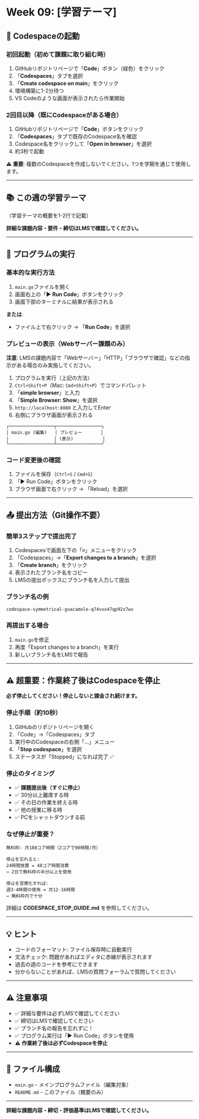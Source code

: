 # Week 09: [学習テーマ]

## 🚀 Codespaceの起動

### 初回起動（初めて課題に取り組む時）
1. GitHubリポジトリページで「**Code**」ボタン（緑色）をクリック
2. 「**Codespaces**」タブを選択
3. 「**Create codespace on main**」をクリック
4. 環境構築に1-2分待つ
5. VS Codeのような画面が表示されたら作業開始

### 2回目以降（既にCodespaceがある場合）
1. GitHubリポジトリページで「**Code**」ボタンをクリック
2. 「**Codespaces**」タブで既存のCodespace名を確認
3. Codespace名をクリックして「**Open in browser**」を選択
4. 約3秒で起動

⚠️ **重要**: 複数のCodespaceを作成しないでください。1つを学期を通じて使用します。

---

## 📚 この週の学習テーマ

（学習テーマの概要を1-2行で記載）

**詳細な課題内容・要件・締切はLMSで確認してください。**

---

## 🔧 プログラムの実行

### 基本的な実行方法

1. `main.go`ファイルを開く
2. 画面右上の「**▶ Run Code**」ボタンをクリック
3. 画面下部のターミナルに結果が表示される

**または**:
- ファイル上で右クリック → 「**Run Code**」を選択

### プレビューの表示（Webサーバー課題のみ）

**注意**: LMSの課題内容で「Webサーバー」「HTTP」「ブラウザで確認」などの指示がある場合のみ実施してください。

1. プログラムを実行（上記の方法）
2. `Ctrl+Shift+P`（Mac: `Cmd+Shift+P`）でコマンドパレット
3. 「**simple browser**」と入力
4. 「**Simple Browser: Show**」を選択  
5. `http://localhost:8080` と入力してEnter
6. 右側にブラウザ画面が表示される

```
┌─────────────────┬─────────────────┐
│ main.go (編集)   │ プレビュー       │
│                 │ (表示)           │
└─────────────────┴─────────────────┘
```

### コード変更後の確認

1. ファイルを保存（`Ctrl+S` / `Cmd+S`）
2. 「▶ Run Code」ボタンをクリック
3. ブラウザ画面で右クリック → 「Reload」を選択

---

## 📤 提出方法（Git操作不要）

### 簡単3ステップで提出完了

1. Codespacesで画面左下の「≡」メニューをクリック
2. 「Codespaces」→「**Export changes to a branch**」を選択
3. 「**Create branch**」をクリック
4. 表示されたブランチ名をコピー
5. LMSの提出ボックスにブランチ名を入力して提出

### ブランチ名の例

```
codespace-symmetrical-guacamole-q74vxx47qp92x7wv
```

### 再提出する場合

1. `main.go`を修正
2. 再度「Export changes to a branch」を実行
3. 新しいブランチ名をLMSで報告

---

## ⚠️ 超重要：作業終了後はCodespaceを停止

**必ず停止してください！停止しないと課金され続けます。**

### 停止手順（約10秒）

1. GitHubのリポジトリページを開く
2. 「Code」→「Codespaces」タブ
3. 実行中のCodespaceの右側「...」メニュー
4. 「**Stop codespace**」を選択
5. ステータスが「Stopped」になれば完了 ✅

### 停止のタイミング

- ✅ **課題提出後（すぐに停止）**
- ✅ 30分以上離席する時
- ✅ その日の作業を終える時
- ✅ 他の授業に移る時
- ✅ PCをシャットダウンする前

### なぜ停止が重要？

```
無料枠: 月180コア時間（2コアで90時間/月）

停止を忘れると:
24時間放置 = 48コア時間消費
→ 2日で無料枠の半分以上を使用

停止を習慣化すれば:
週3-4時間の使用 = 月12-16時間
→ 無料枠内で十分
```

詳細は **CODESPACE_STOP_GUIDE.md** を参照してください。

---

## 💡 ヒント

- コードのフォーマット: ファイル保存時に自動実行
- 文法チェック: 問題があればエディタに赤線が表示されます
- 過去の週のコードを参考にできます
- 分からないことがあれば、LMSの質問フォーラムで質問してください

---

## ⚠️ 注意事項

- ✅ 詳細な要件は必ずLMSで確認してください
- ✅ 締切はLMSで確認してください
- ✅ ブランチ名の報告を忘れずに！
- ✅ プログラム実行は「▶ Run Code」ボタンを使用
- ⚠️ **作業終了後は必ずCodespaceを停止**

---

## 📁 ファイル構成

- `main.go` - メインプログラムファイル（編集対象）
- `README.md` - このファイル（概要のみ）

---

**詳細な課題内容・締切・評価基準はLMSで確認してください。**

